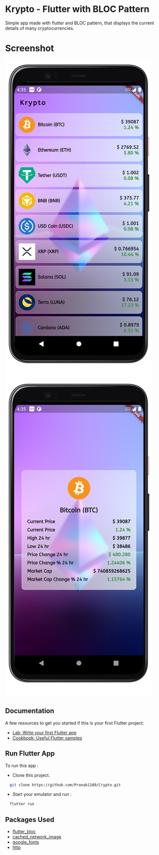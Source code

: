 # Krypto - Flutter with BLOC Pattern

Simple app made with flutter and BLOC pattern, that displays the current details of many cryptocurrencies.

# Screenshot

![ScreenShot 1](https://github.com/Pranab1109/Crypto/blob/master/Screenshots/ss1.png)
![ScreenShot 2](https://github.com/Pranab1109/Crypto/blob/master/Screenshots/ss2.png)

## Documentation

A few resources to get you started if this is your first Flutter project:

- [Lab: Write your first Flutter app](https://flutter.dev/docs/get-started/codelab)
- [Cookbook: Useful Flutter samples](https://flutter.dev/docs/cookbook)

## Run Flutter App

To run this app :

- Clone this project.

```bash
  git clone https://github.com/Pranab1109/Crypto.git
```

- Start your emulator and run :

```bash
  flutter run
```

## Packages Used

- [flutter_bloc](https://pub.dev/packages/flutter_bloc)
- [cached_network_image](https://pub.dev/packages/cached_network_image)
- [google_fonts](https://pub.dev/packages/google_fonts)
- [http](https://pub.dev/packages/http)
